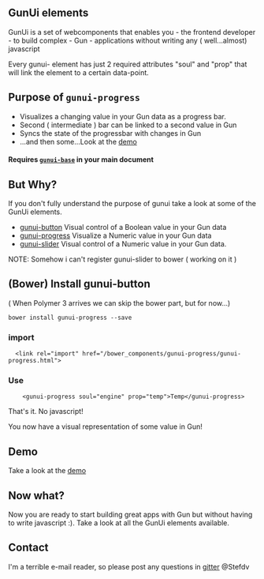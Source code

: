 ## GunUi elements
GunUi is a set of webcomponents that enables you - the frontend developer - to build complex - Gun - applications without writing any ( well...almost) javascript

Every gunui- element has just 2 required attributes "soul" and "prop" that will link the element to a certain data-point.

## Purpose of `gunui-progress`
* Visualizes a changing value in your Gun data as a progress bar.
* Second ( intermediate ) bar can be linked to a second value in Gun
* Syncs the state of the progressbar with changes in Gun
* ...and then some...Look at the [demo](https://stefdv.github.io/gunui-progress/components/gunui-progress/demo/index.html)

#### Requires [`gunui-base`](https://github.com/Stefdv/gunui-base) in your main document

## But Why?
If you don't fully understand the purpose of gunui take a look at some of the GunUi elements.
* [gunui-button](https://stefdv.github.io/gunui-button/components/gunui-button/demo/index.html) Visual control of a Boolean value in your Gun data
* [gunui-progress](https://stefdv.github.io/gunui-progress/components/gunui-progress/demo/index.html) Visualize a Numeric value in your Gun data
* [gunui-slider](https://github.com/Stefdv/gunui-slider) Visual control of a Numeric value in your Gun data.

NOTE: Somehow i can't register gunui-slider to bower ( working on it )

## (Bower) Install gunui-button
( When Polymer 3 arrives we can skip the bower part, but for now...)
```
bower install gunui-progress --save
```
### import
```
  <link rel="import" href="/bower_components/gunui-progress/gunui-progress.html">
```
### Use
```
    <gunui-progress soul="engine" prop="temp">Temp</gunui-progress>
```
That's it. No javascript!

You now have a visual representation of some value in Gun!
## Demo
Take a look at the [demo](https://stefdv.github.io/gunui-progress/components/gunui-progress/demo/index.html)
## Now what?
Now you are ready to start building great apps with Gun but without having to write javascript :). Take a look at all the GunUi elements available.

## Contact
I'm a terrible e-mail reader, so please post any questions in [gitter](https://gitter.im/amark/gun) @Stefdv
